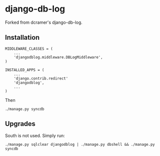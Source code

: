 django-db-log
=============

Forked from dcramer's django-db-log.

Installation
------------
    
    MIDDLEWARE_CLASSES = (
        ...
        'djangodblog.middleware.DBLogMiddleware',
    )

    INSTALLED_APPS = (
        ...
        'django.contrib.redirect'
        'djangodblog',
        ...
    )

Then

    ./manage.py syncdb


Upgrades
--------

South is not used. Simply run:

    ./manage.py sqlclear djangodblog | ./manage.py dbshell && ./manage.py syncdb
